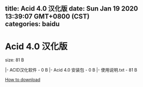 
title: Acid 4.0 汉化版
date: Sun Jan 19 2020 13:39:07 GMT+0800 (CST)    
categories: baidu
---

# Acid 4.0 汉化版
size: 81 B
 
 
|- ACID汉化软件 - 0 B
|- Acid 4.0 安装包 - 0 B
|- 使用说明.txt - 81 B

[How to download](https://bpcam.bemobtrk.com/go/2ceec3aa-1ca2-46d6-b9ff-aaa5c184517c?jno=3687)